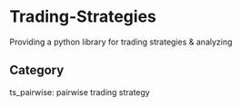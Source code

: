 # Trading-Strategies
Providing a python library for trading strategies & analyzing

## Category
 ts_pairwise: pairwise trading strategy 
